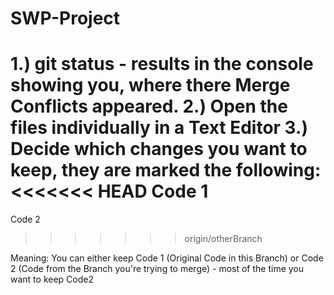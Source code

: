 # SWP-Project
1.) git status - results in the console showing you, where there Merge Conflicts appeared.
2.) Open the files individually in a Text Editor
3.) Decide which changes you want to keep, they are marked the following:
<<<<<<< HEAD
Code 1
=======
Code 2
>>>>>>> origin/otherBranch

Meaning: You can either keep Code 1 (Original Code in this Branch) or Code 2 (Code from the Branch you're trying to merge) - most of the time you want to keep Code2
